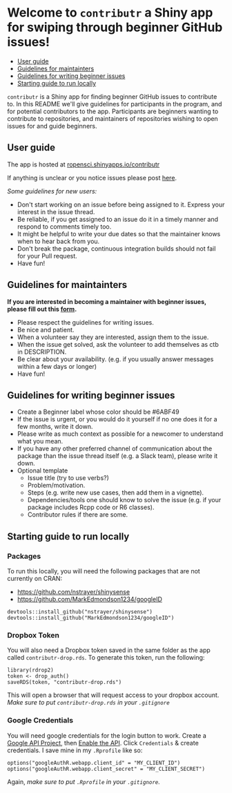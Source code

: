 Welcome to `contributr` a Shiny app for swiping through beginner GitHub issues!
================

-   [User guide](#user-guide)
-   [Guidelines for maintainters](#guidelines-for-maintainters)
-   [Guidelines for writing beginner issues](#guidelines-for-writing-beginner-issues)
-   [Starting guide to run locally](#starting-guide-to-run-locally)

<!-- README.md is generated from README.Rmd. Please edit that file -->
`contributr` is a Shiny app for finding beginner GitHub issues to contribute to. In this README we'll give guidelines for participants in the program, and for potential contributors to the app. Participants are beginners wanting to contribute to repositories, and maintainers of repositories wishing to open issues for and guide beginners.

User guide
----------

The app is hosted at [ropensci.shinyapps.io/contributr](https://ropensci.shinyapps.io/contributr/)

If anything is unclear or you notice issues please post [here](https://github.com/LucyMcGowan/contributr/issues/new).

*Some guidelines for new users:*

-   Don't start working on an issue before being assigned to it. Express your interest in the issue thread.
-   Be reliable, if you get assigned to an issue do it in a timely manner and respond to comments timely too.
-   It might be helpful to write your due dates so that the maintainer knows when to hear back from you.
-   Don't break the package, continuous integration builds should not fail for your Pull request.
-   Have fun!

Guidelines for maintainters
---------------------------

**If you are interested in becoming a maintainer with beginner issues, please fill out this [form](https://docs.google.com/forms/d/e/1FAIpQLSe7xckeQ8khdmlxYSWXEqogF654y9LkBZpbPtNEHOssiqjt2g/viewform?usp=sf_link).**

-   Please respect the guidelines for writing issues.
-   Be nice and patient.
-   When a volunteer say they are interested, assign them to the issue.
-   When the issue get solved, ask the volunteer to add themselves as ctb in DESCRIPTION.
-   Be clear about your availability. (e.g. if you usually answer messages within a few days or longer)
-   Have fun!

Guidelines for writing beginner issues
--------------------------------------

-   Create a Beginner label whose color should be \#6ABF49
-   If the issue is urgent, or you would do it yourself if no one does it for a few months, write it down.
-   Please write as much context as possible for a newcomer to understand what you mean.
-   If you have any other preferred channel of communication about the package than the issue thread itself (e.g. a Slack team), please write it down.
-   Optional template
    -   Issue title (try to use verbs?)
    -   Problem/motivation.
    -   Steps (e.g. write new use cases, then add them in a vignette).
    -   Dependencies/tools one should know to solve the issue (e.g. if your package includes Rcpp code or R6 classes).
    -   Contributor rules if there are some.

Starting guide to run locally
-----------------------------

### Packages

To run this locally, you will need the following packages that are not currently on CRAN:

-   <https://github.com/nstrayer/shinysense>
-   <https://github.com/MarkEdmondson1234/googleID>

<!-- -->

    devtools::install_github("nstrayer/shinysense")
    devtools::install_github("MarkEdmondson1234/googleID")

### Dropbox Token

You will also need a Dropbox token saved in the same folder as the app called `contributr-drop.rds`. To generate this token, run the following:

    library(rdrop2)
    token <- drop_auth()
    saveRDS(token, "contributr-drop.rds")

This will open a browser that will request access to your dropbox account. *Make sure to put `contributr-drop.rds` in your `.gitignore`*

### Google Credentials

You will need google credentials for the login button to work. Create a [Google API Project](https://console.developers.google.com/iam-admin/projects), then [Enable the API](https://console.developers.google.com/iam-admin/projects). Click `Credentials` & create credentials. I save mine in my `.Rprofile` like so:

    options("googleAuthR.webapp.client_id" = "MY_CLIENT_ID")
    options("googleAuthR.webapp.client_secret" = "MY_CLIENT_SECRET")

Again, *make sure to put `.Rprofile` in your `.gitignore`.*
